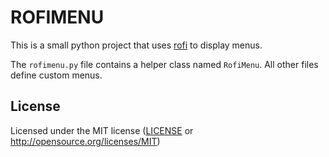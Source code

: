 # ROFIMENU

This is a small python project that uses [rofi](https://github.com/davatorium/rofi) to display menus.

The `rofimenu.py` file contains a helper class named `RofiMenu`. All other files define custom menus.

## License

Licensed under the MIT license ([LICENSE](LICENSE) or http://opensource.org/licenses/MIT)